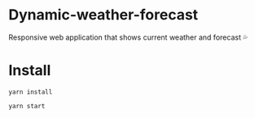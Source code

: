 # Dynamic-weather-forecast

Responsive web application that shows current weather and forecast 💦

# Install

```yarn install```

```yarn start```